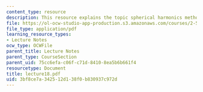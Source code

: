 ```yaml
---
content_type: resource
description: This resource explains the topic spherical harmonics method.
file: https://ol-ocw-studio-app-production.s3.amazonaws.com/courses/2-58j-radiative-transfer-spring-2006/3bf8ce7a342512d138f0b830937c972d_lecture18.pdf
file_type: application/pdf
learning_resource_types:
- Lecture Notes
ocw_type: OCWFile
parent_title: Lecture Notes
parent_type: CourseSection
parent_uid: 75cc6efa-c06f-c71d-8410-8ea5b6b661f4
resourcetype: Document
title: lecture18.pdf
uid: 3bf8ce7a-3425-12d1-38f0-b830937c972d
---
```

